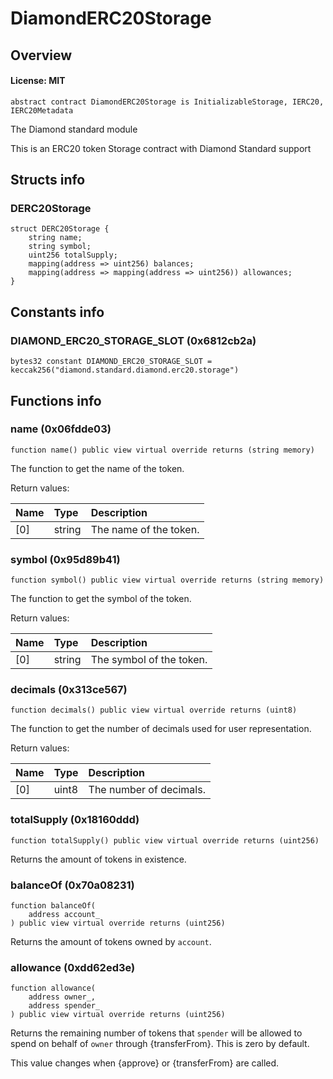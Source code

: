 # DiamondERC20Storage

## Overview

#### License: MIT

```solidity
abstract contract DiamondERC20Storage is InitializableStorage, IERC20, IERC20Metadata
```

The Diamond standard module

This is an ERC20 token Storage contract with Diamond Standard support
## Structs info

### DERC20Storage

```solidity
struct DERC20Storage {
	string name;
	string symbol;
	uint256 totalSupply;
	mapping(address => uint256) balances;
	mapping(address => mapping(address => uint256)) allowances;
}
```


## Constants info

### DIAMOND_ERC20_STORAGE_SLOT (0x6812cb2a)

```solidity
bytes32 constant DIAMOND_ERC20_STORAGE_SLOT = keccak256("diamond.standard.diamond.erc20.storage")
```


## Functions info

### name (0x06fdde03)

```solidity
function name() public view virtual override returns (string memory)
```

The function to get the name of the token.


Return values:

| Name | Type   | Description            |
| :--- | :----- | :--------------------- |
| [0]  | string | The name of the token. |

### symbol (0x95d89b41)

```solidity
function symbol() public view virtual override returns (string memory)
```

The function to get the symbol of the token.


Return values:

| Name | Type   | Description              |
| :--- | :----- | :----------------------- |
| [0]  | string | The symbol of the token. |

### decimals (0x313ce567)

```solidity
function decimals() public view virtual override returns (uint8)
```

The function to get the number of decimals used for user representation.


Return values:

| Name | Type  | Description             |
| :--- | :---- | :---------------------- |
| [0]  | uint8 | The number of decimals. |

### totalSupply (0x18160ddd)

```solidity
function totalSupply() public view virtual override returns (uint256)
```

Returns the amount of tokens in existence.
### balanceOf (0x70a08231)

```solidity
function balanceOf(
    address account_
) public view virtual override returns (uint256)
```

Returns the amount of tokens owned by `account`.
### allowance (0xdd62ed3e)

```solidity
function allowance(
    address owner_,
    address spender_
) public view virtual override returns (uint256)
```

Returns the remaining number of tokens that `spender` will be
allowed to spend on behalf of `owner` through {transferFrom}. This is
zero by default.

This value changes when {approve} or {transferFrom} are called.